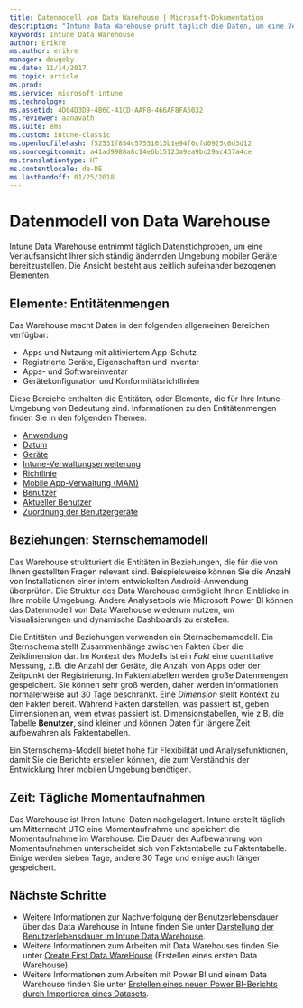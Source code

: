 ```yaml
---
title: Datenmodell von Data Warehouse | Microsoft-Dokumentation
description: "Intune Data Warehouse prüft täglich die Daten, um eine Verlaufsansicht Ihrer sich ständig ändernden mobilen Umgebung bereitzustellen."
keywords: Intune Data Warehouse
author: Erikre
ms.author: erikre
manager: dougeby
ms.date: 11/14/2017
ms.topic: article
ms.prod: 
ms.service: microsoft-intune
ms.technology: 
ms.assetid: 4D04D3D9-4B6C-41CD-AAF8-466AF8FA6032
ms.reviewer: aanavath
ms.suite: ems
ms.custom: intune-classic
ms.openlocfilehash: f52531f854c57551613b1e94f0cfd0925c6d3d12
ms.sourcegitcommit: a41ad9988a8c14e6b15123a9ea9bc29ac437a4ce
ms.translationtype: HT
ms.contentlocale: de-DE
ms.lasthandoff: 01/25/2018
---
```

# <a name="data-warehouse-data-model"></a>Datenmodell von Data Warehouse

Intune Data Warehouse entnimmt täglich Datenstichproben, um eine Verlaufsansicht Ihrer sich ständig ändernden Umgebung mobiler Geräte bereitzustellen. Die Ansicht besteht aus zeitlich aufeinander bezogenen Elementen.

## <a name="things-entity-sets"></a>Elemente: Entitätenmengen

Das Warehouse macht Daten in den folgenden allgemeinen Bereichen verfügbar:

  -  Apps und Nutzung mit aktiviertem App-Schutz
  -  Registrierte Geräte, Eigenschaften und Inventar
  -  Apps- und Softwareinventar
  -  Gerätekonfiguration und Konformitätsrichtlinien

Diese Bereiche enthalten die Entitäten, oder Elemente, die für Ihre Intune-Umgebung von Bedeutung sind. Informationen zu den Entitätenmengen finden Sie in den folgenden Themen:

  -  [Anwendung](reports-ref-application.md)
  -  [Datum](reports-ref-date.md)
  -  [Geräte](reports-ref-devices.md)
  -  [Intune-Verwaltungserweiterung](reports-ref-intunemanagementextension.md)
  -  [Richtlinie](reports-ref-policy.md)
  -  [Mobile App-Verwaltung (MAM)](reports-ref-mobile-app-management.md)
  -  [Benutzer](reports-ref-user.md)
  -  [Aktueller Benutzer](reports-ref-current-user.md)
  -  [Zuordnung der Benutzergeräte](reports-ref-user-device.md)

## <a name="relationships-star-schema-model"></a>Beziehungen: Sternschemamodell

Das Warehouse strukturiert die Entitäten in Beziehungen, die für die von Ihnen gestellten Fragen relevant sind. Beispielsweise können Sie die Anzahl von Installationen einer intern entwickelten Android-Anwendung überprüfen. Die Struktur des Data Warehouse ermöglicht Ihnen Einblicke in Ihre mobile Umgebung. Andere Analysetools wie Microsoft Power BI können das Datenmodell von Data Warehouse wiederum nutzen, um Visualisierungen und dynamische Dashboards zu erstellen.

Die Entitäten und Beziehungen verwenden ein Sternschemamodell. Ein Sternschema stellt Zusammenhänge zwischen Fakten über die Zeitdimension dar. Im Kontext des Modells ist ein *Fakt* eine quantitative Messung, z.B. die Anzahl der Geräte, die Anzahl von Apps oder der Zeitpunkt der Registrierung. In Faktentabellen werden große Datenmengen gespeichert. Sie können sehr groß werden, daher werden Informationen normalerweise auf 30 Tage beschränkt. Eine *Dimension* stellt Kontext zu den Fakten bereit. Während Fakten darstellen, was passiert ist, geben Dimensionen an, wem etwas passiert ist. Dimensionstabellen, wie z.B. die Tabelle **Benutzer**, sind kleiner und können Daten für längere Zeit aufbewahren als Faktentabellen. 

Ein Sternschema-Modell bietet hohe für Flexibilität und Analysefunktionen, damit Sie die Berichte erstellen können, die zum Verständnis der Entwicklung Ihrer mobilen Umgebung benötigen.

## <a name="time-daily-snapshots"></a>Zeit: Tägliche Momentaufnahmen

Das Warehouse ist Ihren Intune-Daten nachgelagert. Intune erstellt täglich um Mitternacht UTC eine Momentaufnahme und speichert die Momentaufnahme im Warehouse. Die Dauer der Aufbewahrung von Momentaufnahmen unterscheidet sich von Faktentabelle zu Faktentabelle. Einige werden sieben Tage, andere 30 Tage und einige auch länger gespeichert.

## <a name="next-steps"></a>Nächste Schritte

 - Weitere Informationen zur Nachverfolgung der Benutzerlebensdauer über das Data Warehouse in Intune finden Sie unter [Darstellung der Benutzerlebensdauer im Intune Data Warehouse](reports-ref-user-timeline.md).
 - Weitere Informationen zum Arbeiten mit Data Warehouses finden Sie unter [Create First Data WareHouse](https://www.codeproject.com/Articles/652108/Create-First-Data-WareHouse) (Erstellen eines ersten Data Warehouse).
 - Weitere Informationen zum Arbeiten mit Power BI und einem Data Warehouse finden Sie unter [Erstellen eines neuen Power BI-Berichts durch Importieren eines Datasets](https://powerbi.microsoft.com/documentation/powerbi-service-create-a-new-report/). 
